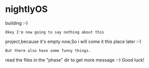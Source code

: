 # nightlyOS
building :-)

	Okey I'm now going to say nothing about this 
project,because it's empty now,So i will come it this place later :-)

	But there also have some funny things.

read the files in the "phase" dir to get more message :-)
Good luck!
